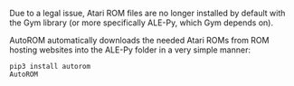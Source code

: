 Due to a legal issue, Atari ROM files are no longer installed by default with the Gym library (or more specifically ALE-Py, which Gym depends on).

AutoROM automatically downloads the needed Atari ROMs from ROM hosting websites into the ALE-Py folder in a very simple manner:

```
pip3 install autorom
AutoROM
```
